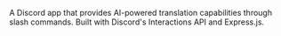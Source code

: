 A Discord app that provides AI-powered translation capabilities through slash commands. Built with Discord's Interactions API and Express.js.